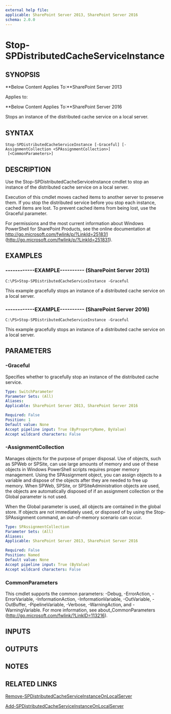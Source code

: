 ```yaml
---
external help file: 
applicable: SharePoint Server 2013, SharePoint Server 2016
schema: 2.0.0
---
```


# Stop-SPDistributedCacheServiceInstance

## SYNOPSIS
**Below Content Applies To:**SharePoint Server 2013

Applies to:

**Below Content Applies To:**SharePoint Server 2016

Stops an instance of the distributed cache service on a local server.



## SYNTAX

```
Stop-SPDistributedCacheServiceInstance [-Graceful] [-AssignmentCollection <SPAssignmentCollection>]
 [<CommonParameters>]
```

## DESCRIPTION
Use the Stop-SPDistributedCacheServiceInstance cmdlet to stop an instance of the distributed cache service on a local server.

Execution of this cmdlet moves cached items to another server to preserve them.
If you stop the distributed service before you stop each instance, cached items are lost.
To prevent cached items from being lost, use the Graceful parameter.

For permissions and the most current information about Windows PowerShell for SharePoint Products, see the online documentation at http://go.microsoft.com/fwlink/p/?LinkId=251831 (http://go.microsoft.com/fwlink/p/?LinkId=251831).

## EXAMPLES

### ------------EXAMPLE---------- (SharePoint Server 2013)
```
C:\PS>Stop-SPDistributedCacheServiceInstance -Graceful
```

This example gracefully stops an instance of a distributed cache service on a local server.

### ------------EXAMPLE---------- (SharePoint Server 2016)
```
C:\PS>Stop-SPDistributedCacheServiceInstance -Graceful
```

This example gracefully stops an instance of a distributed cache service on a local server.

## PARAMETERS

### -Graceful
Specifies whether to gracefully stop an instance of the distributed cache service.

```yaml
Type: SwitchParameter
Parameter Sets: (All)
Aliases: 
Applicable: SharePoint Server 2013, SharePoint Server 2016

Required: False
Position: 1
Default value: None
Accept pipeline input: True (ByPropertyName, ByValue)
Accept wildcard characters: False
```

### -AssignmentCollection
Manages objects for the purpose of proper disposal.
Use of objects, such as SPWeb or SPSite, can use large amounts of memory and use of these objects in Windows PowerShell scripts requires proper memory management.
Using the SPAssignment object, you can assign objects to a variable and dispose of the objects after they are needed to free up memory.
When SPWeb, SPSite, or SPSiteAdministration objects are used, the objects are automatically disposed of if an assignment collection or the Global parameter is not used.

When the Global parameter is used, all objects are contained in the global store.
If objects are not immediately used, or disposed of by using the Stop-SPAssignment command, an out-of-memory scenario can occur.

```yaml
Type: SPAssignmentCollection
Parameter Sets: (All)
Aliases: 
Applicable: SharePoint Server 2013, SharePoint Server 2016

Required: False
Position: Named
Default value: None
Accept pipeline input: True (ByValue)
Accept wildcard characters: False
```

### CommonParameters
This cmdlet supports the common parameters: -Debug, -ErrorAction, -ErrorVariable, -InformationAction, -InformationVariable, -OutVariable, -OutBuffer, -PipelineVariable, -Verbose, -WarningAction, and -WarningVariable. For more information, see about_CommonParameters (http://go.microsoft.com/fwlink/?LinkID=113216).

## INPUTS

## OUTPUTS

## NOTES

## RELATED LINKS

[Remove-SPDistributedCacheServiceInstanceOnLocalServer]()

[Add-SPDistributedCacheServiceInstanceOnLocalServer]()

